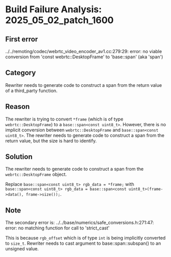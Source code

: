 # Build Failure Analysis: 2025_05_02_patch_1600

## First error

../../remoting/codec/webrtc_video_encoder_av1.cc:279:29: error: no viable conversion from 'const webrtc::DesktopFrame' to 'base::span<const uint8_t>' (aka 'span<const unsigned char>')

## Category
Rewriter needs to generate code to construct a span from the return value of a third_party function.

## Reason
The rewriter is trying to convert `*frame` (which is of type `webrtc::DesktopFrame`) to a `base::span<const uint8_t>`. However, there is no implicit conversion between `webrtc::DesktopFrame` and `base::span<const uint8_t>`. The rewriter needs to generate code to construct a span from the return value, but the size is hard to identify.

## Solution
The rewriter needs to generate code to construct a span from the `webrtc::DesktopFrame` object.

Replace `base::span<const uint8_t> rgb_data = *frame;` with `base::span<const uint8_t> rgb_data = base::span<const uint8_t>(frame->data(), frame->size());`.

## Note
The secondary error is:
../../base/numerics/safe_conversions.h:271:47: error: no matching function for call to 'strict_cast'

This is because `rgb_offset` which is of type `int` is being implicitly converted to `size_t`. Rewriter needs to cast argument to base::span::subspan() to an unsigned value.